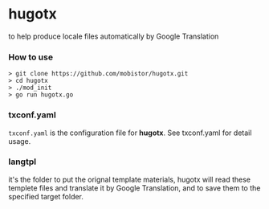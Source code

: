 # hugotx

to help produce locale files automatically by Google Translation



### How to use

```
> git clone https://github.com/mobistor/hugotx.git
> cd hugotx
> ./mod_init 
> go run hugotx.go
```



### txconf.yaml

`txconf.yaml` is the configuration file for **hugotx**. See txconf.yaml for detail usage.



### langtpl

it's the folder to put the orignal template materials, hugotx will read these templete files and translate it by Google Translation, and to save them to the specified target folder.
